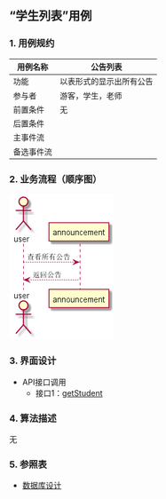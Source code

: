 ## “学生列表”用例

### 1. 用例规约

用例名称 | 公告列表
---|---
功能 | 以表形式的显示出所有公告
参与者 | 游客，学生，老师
前置条件 | 无
后置条件 | 
主事件流 | 
备选事件流 | 

### 2. 业务流程（顺序图）
![](../picture/公告列表.png)

### 3. 界面设计
- API接口调用
    - 接口1：[getStudent](../impl/getStudent.md)

### 4. 算法描述
无

### 5. 参照表
- [数据库设计](../数据库设计.md)
